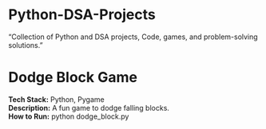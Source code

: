 # Python-DSA-Projects
“Collection of Python and DSA projects, Code, games, and problem-solving solutions.”
# Dodge Block Game
**Tech Stack:** Python, Pygame  
**Description:** A fun game to dodge falling blocks.  
**How to Run:** python dodge_block.py

